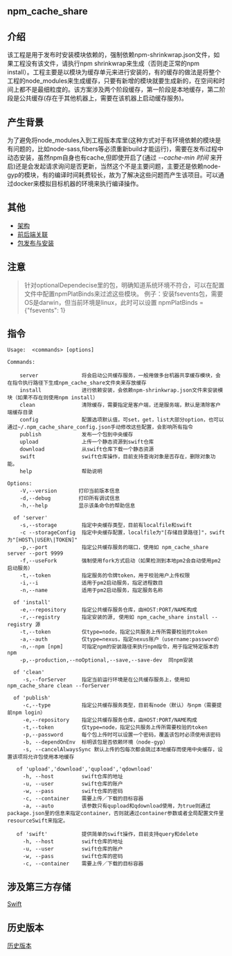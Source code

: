 ## npm_cache_share
## 介绍
该工程是用于发布时安装模块依赖的，强制依赖npm-shrinkwrap.json文件，如果工程没有该文件，请执行npm shrinkwrap来生成（否则走正常的npm install）。工程主要是以模块为缓存单元来进行安装的，有的缓存的做法是将整个工程的node_modules来生成缓存，只要有新增的模块就要生成新的，在空间和时间上都不是最细粒度的。该方案涉及两个阶段缓存，第一阶段是本地缓存，第二阶段是公共缓存(存在于其他机器上，需要在该机器上启动缓存服务)。

## 产生背景
为了避免将node_modules入到工程版本库里(这种方式对于有环境依赖的模块是有问题的，比如node-sass,fibers等必须重新build才能运行)，需要在发布过程中动态安装，虽然npm自身也有cache,但即使开启了(通过 *--cache-min 时间* 来开启)还是会发起请求询问是否更新，当然这个不是主要问题，主要还是依赖node-gyp的模块，有的编译时间耗费较长，故为了解决这些问题而产生该项目。可以通过docker来模拟目标机器的环境来执行编译操作。

## 其他
- [架构](./docs/architecture.md)
- [前后端关联](./docs/linkFront2Backend.md)
- [包发布与安装](./docs/modules.md)

## 注意
> 针对optionalDependecise里的包，明确知道系统环境不符合，可以在配置文件中配置npmPlatBinds来过滤这些模块。
> 例子：安装fsevents包，需要OS是darwin，但当前环境是linux，此时可以设置 npmPlatBinds = {"fsevents": 1}

## 指令

```
Usage:  <commands> [options]

Commands:

    server              将会启动公共缓存服务，一般用做多台机器共享缓存模块，会在指令执行路径下生成npm_cache_share文件夹来存放缓存                    
    install             进行依赖安装，会依赖npm-shrinkwrap.json文件来安装模块（如果不存在则使用npm install）
    clean               清除缓存，需要指定是客户端，还是服务端，默认是清除客户端缓存目录
    config              配置选项默认值，可set，get，list大部分option，也可以通过~/.npm_cache_share_config.json手动修改这些配置，会影响所有指令
    publish             发布一个包到中央缓存
    upload              上传一个静态资源到swift仓库
    download            从swift仓库下载一个静态资源
    swift               swift仓库操作，目前支持查询对象是否存在，删除对象功能。
    help                帮助说明

Options:
	-V,--version       打印当前版本信息
	-d,--debug         打印所有调试信息
	-h,--help          显示该条命令的帮助信息

  of 'server'
    -s,--storage        指定中央缓存类型，目前有localfile和swift
    -c --storageConfig  指定中央缓存配置，localfile为"[存储目录路径]"，swift为"[HOST\|USER\|TOKEN]"
    -p,--port           指定公共缓存服务的端口，使用如 npm_cache_share server --port 9999
    -f,--useFork        强制使用fork方式启动（如果检测到本地pm2会自动使用pm2启动服务）
    -t,--token          指定服务的令牌token，用于校验用户上传权限
    -i,--i              适用于pm2启动服务，指定进程数目
    -n,--name           适用于pm2启动服务，指定服务名称

  of 'install'
    -e,--repository     指定公共缓存服务仓库，由HOST:PORT/NAME构成
    -r,--registry       指定安装的源, 使用如 npm_cache_share install --registry 源
    -t,--token          仅type=node，指定公共服务上传所需要校验的token
    -a,--auth           仅type=nexus，指定nexus账户（username:password）
    -n,--npm [npm]      可指定npm的安装路径来执行npm指令，用于指定特定版本的npm
    -p,--production,--noOptional,--save,--save-dev	同npm安装

  of 'clean'
     -s,--forServer     指定当前运行环境是在公共缓存服务上，使用如 npm_cache_share clean --forServer

  of 'publish'
     -c,--type          指定公共缓存服务类型，目前有node（默认）与npm（需要提前npm login）
     -e,--repository    指定公共缓存服务仓库，由HOST:PORT/NAME构成
     -t,--token         仅type=node，指定公共服务上传所需要校验的token
     -p,--password      每个包上传时可以设置一个密码，覆盖该包时必须使用该密码
     -b, --dependOnEnv  标明该包是否依赖环境（node-gyp）
     -s, --cancelAlwaysSync 默认上传的包每次都会跳过本地缓存而使用中央缓存，设置该项将允许包使用本地缓存

   of 'upload','download','qupload','qdownload'
     -h, --host         swift仓库的地址
     -u, --user         swift仓库的账户        
     -w, --pass         swift仓库的密码
     -c, --container    需要上传／下载的目标容器
     -a, --auto         该参数只有qupload和qdownload使用，为true则通过package.json里的信息来指定container，否则就通过container参数或者全局配置文件里resourceSwift来指定。

   of 'swift'           提供简单的swift操作，目前支持query和delete
     -h, --host         swift仓库的地址
     -u, --user         swift仓库的账户        
     -w, --pass         swift仓库的密码
     -c, --container    需要上传／下载的目标容器
```
## 涉及第三方存储
[Swift](./docs/swift.md)

## 历史版本
[历史版本](./docs/history.md)
